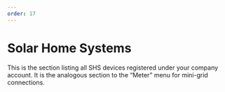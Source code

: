 ```yaml
---
order: 17
---
```


# Solar Home Systems

This is the section listing all SHS devices registered under your company account. It is the analogous section to the “Meter” menu for mini-grid connections.
